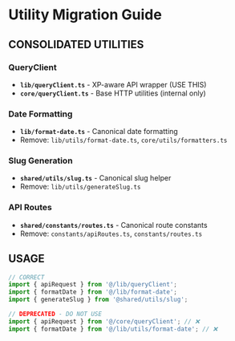 # Utility Migration Guide

## CONSOLIDATED UTILITIES

### QueryClient

- **`lib/queryClient.ts`** - XP-aware API wrapper (USE THIS)
- **`core/queryClient.ts`** - Base HTTP utilities (internal only)

### Date Formatting

- **`lib/format-date.ts`** - Canonical date formatting
- Remove: `lib/utils/format-date.ts`, `core/utils/formatters.ts`

### Slug Generation

- **`shared/utils/slug.ts`** - Canonical slug helper
- Remove: `lib/utils/generateSlug.ts`

### API Routes

- **`shared/constants/routes.ts`** - Canonical route constants
- Remove: `constants/apiRoutes.ts`, `constants/routes.ts`

## USAGE

```typescript
// CORRECT
import { apiRequest } from '@/lib/queryClient';
import { formatDate } from '@/lib/format-date';
import { generateSlug } from '@shared/utils/slug';

// DEPRECATED - DO NOT USE
import { apiRequest } from '@/core/queryClient'; // ❌
import { formatDate } from '@/lib/utils/format-date'; // ❌
```
